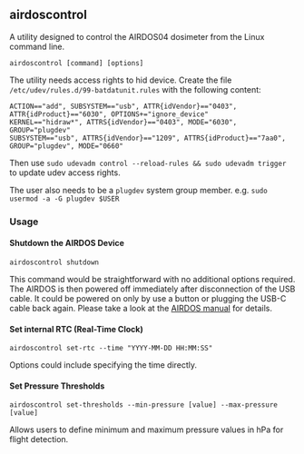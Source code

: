 ## airdoscontrol

A utility designed to control the AIRDOS04 dosimeter from the Linux command line.

    airdoscontrol [command] [options]

The utility needs access rights to hid device. Create the file  `/etc/udev/rules.d/99-batdatunit.rules` with the following content:

```
ACTION=="add", SUBSYSTEM=="usb", ATTR{idVendor}=="0403", ATTR{idProduct}=="6030", OPTIONS+="ignore_device"
KERNEL=="hidraw*", ATTRS{idVendor}=="0403", MODE="6030", GROUP="plugdev"
SUBSYSTEM=="usb", ATTRS{idVendor}=="1209", ATTRS{idProduct}=="7aa0", GROUP="plugdev", MODE="0660"
```
Then use `sudo udevadm control --reload-rules && sudo udevadm trigger` to update udev access rights. 

The user also needs to be a `plugdev` system group member. e.g. `sudo usermod -a -G plugdev $USER`

### Usage

#### Shutdown the AIRDOS Device

    airdoscontrol shutdown

This command would be straightforward with no additional options required. The AIRDOS is then powered off immediately after disconnection of the USB cable. It could be powered on only by use a button or plugging the USB-C cable back again. Please take a look at the [AIRDOS manual](https://docs.dos.ust.cz/airdos/AIRDOS04) for details.

#### Set internal RTC (Real-Time Clock)

    airdoscontrol set-rtc --time "YYYY-MM-DD HH:MM:SS"

Options could include specifying the time directly.


#### Set Pressure Thresholds

    airdoscontrol set-thresholds --min-pressure [value] --max-pressure [value]

Allows users to define minimum and maximum pressure values in hPa for flight detection.
